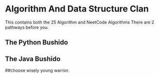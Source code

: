 # Algorithm And Data Structure Clan
This contains both the 25 Algorithm and NeetCode Algorithms
There are 2 pathways before you.

## The Python Bushido

## The Java Bushido

##choose wisely young warrior.
